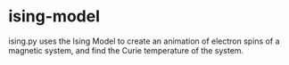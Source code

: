 # ising-model
ising.py uses the Ising Model to create an animation of electron spins of a magnetic system, and find the Curie temperature of the system.
